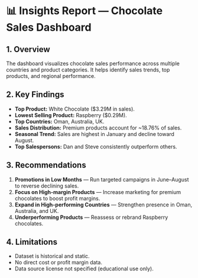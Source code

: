 # 📊 Insights Report — Chocolate Sales Dashboard

## 1. Overview
The dashboard visualizes chocolate sales performance across multiple countries and product categories. It helps identify sales trends, top products, and regional performance.

## 2. Key Findings
- **Top Product:** White Chocolate ($3.29M in sales).
- **Lowest Selling Product:** Raspberry ($0.29M).
- **Top Countries:** Oman, Australia, UK.
- **Sales Distribution:** Premium products account for ~18.76% of sales.
- **Seasonal Trend:** Sales are highest in January and decline toward August.
- **Top Salespersons:** Dan and Steve consistently outperform others.

## 3. Recommendations
1. **Promotions in Low Months** — Run targeted campaigns in June–August to reverse declining sales.
2. **Focus on High-margin Products** — Increase marketing for premium chocolates to boost profit margins.
3. **Expand in High-performing Countries** — Strengthen presence in Oman, Australia, and UK.
4. **Underperforming Products** — Reassess or rebrand Raspberry chocolates.

## 4. Limitations
- Dataset is historical and static.
- No direct cost or profit margin data.
- Data source license not specified (educational use only).
